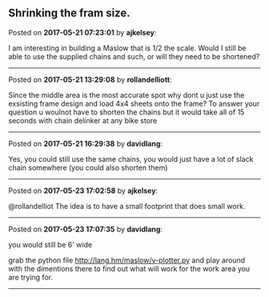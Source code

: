 ## Shrinking the fram size.
Posted on **2017-05-21 07:23:01** by **ajkelsey**:

I am interesting in building a Maslow that is 1/2 the scale. Would I still be able to use the supplied chains and such, or will they need to be shortened?

---

Posted on **2017-05-21 13:29:08** by **rollandelliott**:

Since the middle area is the most accurate spot why dont u just use the exsisting frame design and load 4x4 sheets onto the frame?
To answer your question u woulnot have to shorten the chains but it would take all of 15 seconds with chain delinker at any bike store

---

Posted on **2017-05-21 16:29:38** by **davidlang**:

Yes, you could still use the same chains, you would just have a lot of slack chain somewhere (you could also shorten them)

---

Posted on **2017-05-23 17:02:58** by **ajkelsey**:

@rollandelliot The idea is to have a small footprint that does small work.

---

Posted on **2017-05-23 17:07:35** by **davidlang**:

you would still be 6' wide

grab the python file http://lang.hm/maslow/v-plotter.py and play around with the dimentions there to find out what will work for the work area you are trying for.

---

